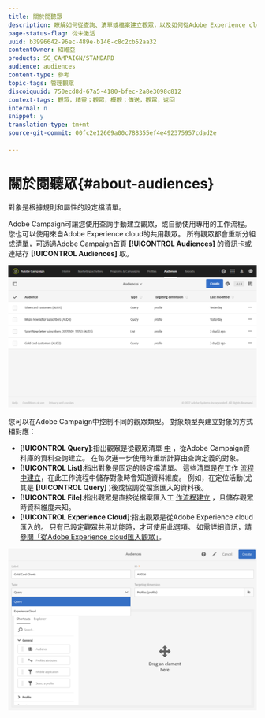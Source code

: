 ```yaml
---
title: 關於閱聽眾
description: 瞭解如何從查詢、清單或檔案建立觀眾，以及如何從Adobe Experience cloud匯入觀眾。
page-status-flag: 從未激活
uuid: b3996642-96ec-489e-b146-c8c2cb52aa32
contentOwner: 紹維亞
products: SG_CAMPAIGN/STANDARD
audience: audiences
content-type: 參考
topic-tags: 管理觀眾
discoiquuid: 750ecd8d-67a5-4180-bfec-2a8e3098c812
context-tags: 觀眾，精靈；觀眾，概觀；傳送，觀眾，返回
internal: n
snippet: y
translation-type: tm+mt
source-git-commit: 00fc2e12669a00c788355ef4e492375957cdad2e

---
```



# 關於閱聽眾{#about-audiences}

對象是根據規則和屬性的設定檔清單。

Adobe Campaign可讓您使用查詢手動建立觀眾，或自動使用專用的工作流程。 您也可以使用來自Adobe Experience cloud的共用觀眾。 所有觀眾都會重新分組成清單，可透過Adobe Campaign首頁 **[!UICONTROL Audiences]** 的資訊卡或連結存 **[!UICONTROL Audiences]** 取。

![](assets/audience_1.png)

您可以在Adobe Campaign中控制不同的觀眾類型。 對象類型與建立對象的方式相對應：

* **[!UICONTROL Query]**:指出觀眾是從觀眾清單 [中](../../automating/using/editing-queries.md#about-query-editor) ，從Adobe Campaign資料庫的資料查詢建立。 在每次進一步使用時重新計算由查詢定義的對象。
* **[!UICONTROL List]**:指出對象是固定的設定檔清單。 這些清單是在工作 [流程中建立](../../automating/using/discovering-workflows.md)，在此工作流程中儲存對象時會知道資料維度。 例如，在定位活動(尤其是 **[!UICONTROL Query]** )後或協調從檔案匯入的資料後。
* **[!UICONTROL File]**:指出觀眾是直接從檔案匯入工 [作流程建立](../../automating/using/load-file.md) ，且儲存觀眾時資料維度未知。
* **[!UICONTROL Experience Cloud]**:指出觀眾是從Adobe Experience cloud匯入的。 只有已設定觀眾共用功能時，才可使用此選項。 如需詳細資訊，請 [參閱「從Adobe Experience cloud匯入觀眾」](../../integrating/using/sharing-audiences-with-audience-manager-or-people-core-service.md#importing-an-audience)。

![](assets/audience_type_selection.png)

